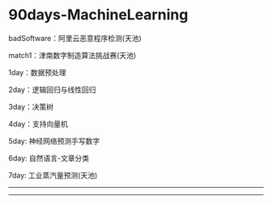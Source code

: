 # 90days-MachineLearning

badSoftware：阿里云恶意程序检测(天池)

match1：津南数字制造算法挑战赛(天池)

1day：数据预处理

2day：逻辑回归与线性回归

3day：决策树

4day：支持向量机

5day: 神经网络预测手写数字

6day: 自然语言-文章分类

7day: 工业蒸汽量预测(天池)

-------------------------

-------------------------
